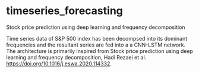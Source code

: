# timeseries_forecasting
Stock price prediction using deep learning and frequency decomposition

Time series data of S&P 500 index has been decompsed into its dominant frequencies and the resultant series are fed into a a CNN-LSTM network. The architecture is primarily inspired from Stock price prediction using deep learning and frequency decomposition, Hadi Rezaei et al. https://doi.org/10.1016/j.eswa.2020.114332.

